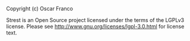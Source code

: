 Copyright (c) Oscar Franco

Strest is an Open Source project licensed under the terms of
the LGPLv3 license. Please see <http://www.gnu.org/licenses/lgpl-3.0.html>
for license text.
